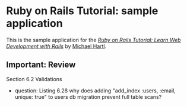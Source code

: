 # Ruby on Rails Tutorial: sample application
This is the sample application for the
[*Ruby on Rails Tutorial:
Learn Web Development with Rails*](http://www.railstutorial.org/)
by [Michael Hartl](http://www.michaelhartl.com/).


## Important: Review
Section 6.2 Validations
* question: Listing 6.28 why does adding "add_index :users, :email, unique: true" to users db migration prevent full table scans?